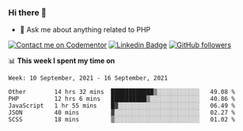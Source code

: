 ### Hi there 👋

<!--
**mustafaculban/mustafaculban** is a ✨ _special_ ✨ repository because its `README.md` (this file) appears on your GitHub profile.

Here are some ideas to get you started:

- 🌱 I’m currently learning ...
- 👯 I’m looking to collaborate on ...
- 🤔 I’m looking for help with ...
- 📫 How to reach me: ...
- 😄 Pronouns: ...
- ⚡ Fun fact: ...

-->
- 💬 Ask me about anything related to PHP

[![Contact me on Codementor](https://www.codementor.io/m-badges/karamusluk/book-session.svg)](https://www.codementor.io/@karamusluk?refer=badge)
[![Linkedin Badge](https://img.shields.io/badge/-Mustafa%20Culban-blue?style=social&logo=Linkedin&logoColor=blue&link=https://www.linkedin.com/in/mustafaculban/)](https://www.linkedin.com/in/mustafaculban/) 
[![GitHub followers](https://img.shields.io/github/followers/karamusluk?label=Follow&style=social)](https://github.com/karamusluk/?tab=follow)


📊 **This week I spent my time on**
<!--START_SECTION:waka-->
```text
Week: 10 September, 2021 - 16 September, 2021

Other        14 hrs 32 mins  ████████████▒░░░░░░░░░░░░   49.08 % 
PHP          12 hrs 6 mins   ██████████▒░░░░░░░░░░░░░░   40.86 % 
JavaScript   1 hr 55 mins    █▓░░░░░░░░░░░░░░░░░░░░░░░   06.49 % 
JSON         40 mins         ▓░░░░░░░░░░░░░░░░░░░░░░░░   02.27 % 
SCSS         18 mins         ▒░░░░░░░░░░░░░░░░░░░░░░░░   01.02 % 
```
<!--END_SECTION:waka-->

